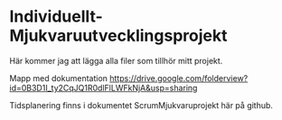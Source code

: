 Individuellt-Mjukvaruutvecklingsprojekt
=======================================
Här kommer jag att lägga alla filer som tillhör mitt projekt.

Mapp med dokumentation
https://drive.google.com/folderview?id=0B3D1I_ty2CqJQ1R0dlFlLWFkNjA&usp=sharing

Tidsplanering finns i dokumentet ScrumMjukvaruprojekt här på github.
